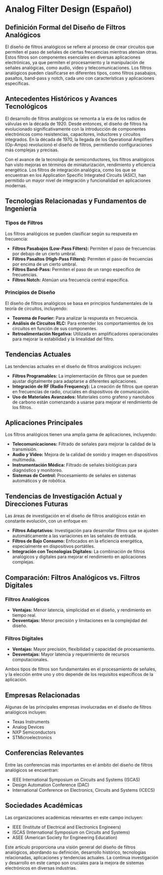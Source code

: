 # Analog Filter Design (Español)

## Definición Formal del Diseño de Filtros Analógicos

El diseño de filtros analógicos se refiere al proceso de crear circuitos que permiten el paso de señales de ciertas frecuencias mientras atenúan otras. Estos filtros son componentes esenciales en diversas aplicaciones electrónicas, ya que permiten el procesamiento y la manipulación de señales analógicas, como audio, video y telecomunicaciones. Los filtros analógicos pueden clasificarse en diferentes tipos, como filtros pasabajos, pasaltos, band-pass y notch, cada uno con características y aplicaciones específicas.

## Antecedentes Históricos y Avances Tecnológicos

El desarrollo de filtros analógicos se remonta a la era de los radios de válvulas en la década de 1920. Desde entonces, el diseño de filtros ha evolucionado significativamente con la introducción de componentes electrónicos como resistencias, capacitores, inductores y circuitos integrados. En la década de 1970, la llegada de los Operational Amplifiers (Op-Amps) revolucionó el diseño de filtros, permitiendo configuraciones más complejas y precisas.

Con el avance de la tecnología de semiconductores, los filtros analógicos han visto mejoras en términos de miniaturización, rendimiento y eficiencia energética. Los filtros de integración analógica, como los que se encuentran en los Application Specific Integrated Circuits (ASIC), han permitido un mayor nivel de integración y funcionalidad en aplicaciones modernas.

## Tecnologías Relacionadas y Fundamentos de Ingeniería

### Tipos de Filtros

Los filtros analógicos se pueden clasificar según su respuesta en frecuencia:

- **Filtros Pasabajos (Low-Pass Filters):** Permiten el paso de frecuencias por debajo de un cierto umbral.
- **Filtros Pasaltos (High-Pass Filters):** Permiten el paso de frecuencias por encima de un cierto umbral.
- **Filtros Band-Pass:** Permiten el paso de un rango específico de frecuencias.
- **Filtros Notch:** Atenúan una frecuencia central específica.

### Principios de Diseño

El diseño de filtros analógicos se basa en principios fundamentales de la teoría de circuitos, incluyendo:

- **Teorema de Fourier:** Para analizar la respuesta en frecuencia.
- **Análisis de Circuitos RLC:** Para entender los comportamientos de los circuitos en función de sus componentes.
- **Retroalimentación Negativa:** Utilizada en amplificadores operacionales para mejorar la estabilidad y la linealidad del filtro.

## Tendencias Actuales

Las tendencias actuales en el diseño de filtros analógicos incluyen:

- **Filtros Programables:** La implementación de filtros que se pueden ajustar digitalmente para adaptarse a diferentes aplicaciones.
- **Integración de RF (Radio Frequency):** La creación de filtros que operan en frecuencias de radio, cruciales en dispositivos de comunicación.
- **Uso de Materiales Avanzados:** Materiales como grafeno y nanotubos de carbono están comenzando a usarse para mejorar el rendimiento de los filtros.

## Aplicaciones Principales

Los filtros analógicos tienen una amplia gama de aplicaciones, incluyendo:

- **Telecomunicaciones:** Filtrado de señales para mejorar la calidad de la transmisión.
- **Audio y Video:** Mejora de la calidad de sonido y imagen en dispositivos multimedia.
- **Instrumentación Médica:** Filtrado de señales biológicas para diagnóstico y monitoreo.
- **Sistemas de Control:** Procesamiento de señales en sistemas automáticos y de robótica.

## Tendencias de Investigación Actual y Direcciones Futuras

Las áreas de investigación en el diseño de filtros analógicos están en constante evolución, con un enfoque en:

- **Filtros Adaptativos:** Investigación para desarrollar filtros que se ajusten automáticamente a las variaciones en las señales de entrada.
- **Filtros de Bajo Consumo:** Enfocados en la eficiencia energética, especialmente en dispositivos portátiles.
- **Integración con Tecnologías Digitales:** La combinación de filtros analógicos y digitales para mejorar el rendimiento en aplicaciones complejas.

## Comparación: Filtros Analógicos vs. Filtros Digitales

### Filtros Analógicos

- **Ventajas:** Menor latencia, simplicidad en el diseño, y rendimiento en tiempo real.
- **Desventajas:** Menor precisión y limitaciones en la complejidad del diseño.

### Filtros Digitales

- **Ventajas:** Mayor precisión, flexibilidad y capacidad de procesamiento.
- **Desventajas:** Mayor latencia y requerimiento de recursos computacionales.

Ambos tipos de filtros son fundamentales en el procesamiento de señales, y la elección entre uno y otro depende de los requisitos específicos de la aplicación.

## Empresas Relacionadas

Algunas de las principales empresas involucradas en el diseño de filtros analógicos incluyen:

- Texas Instruments
- Analog Devices
- NXP Semiconductors
- STMicroelectronics

## Conferencias Relevantes

Entre las conferencias más importantes en el ámbito del diseño de filtros analógicos se encuentran:

- IEEE International Symposium on Circuits and Systems (ISCAS)
- Design Automation Conference (DAC)
- International Conference on Electronics, Circuits and Systems (ICECS)

## Sociedades Académicas

Las organizaciones académicas relevantes en este campo incluyen:

- IEEE (Institute of Electrical and Electronics Engineers)
- ISCAS (International Symposium on Circuits and Systems)
- ASEE (American Society for Engineering Education)

Este artículo proporciona una visión general del diseño de filtros analógicos, abordando su definición, desarrollo histórico, tecnologías relacionadas, aplicaciones y tendencias actuales. La continua investigación y desarrollo en este campo son cruciales para la mejora de sistemas electrónicos en diversas industrias.